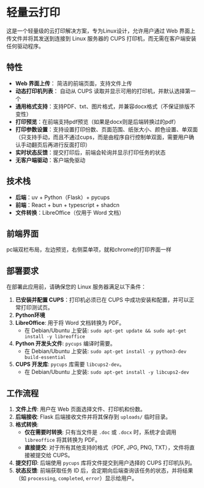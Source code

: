 # 轻量云打印

这是一个轻量级的云打印解决方案，专为Linux设计，允许用户通过 Web 界面上传文件并将其发送到连接到 Linux 服务器的 CUPS 打印机，而无需在客户端安装任何驱动程序。

## 特性

- **Web 界面上传**： 简洁的前端页面，支持文件上传
- **动态打印机列表**： 自动从 CUPS 读取并显示可用的打印机，并默认选择第一个
- **通用格式支持**：支持PDF、txt、图片格式，并兼容docx格式（不保证排版不变性）
- **打印预览**：在前端支持pdf预览（如果是docx则是后端转换过的pdf）
- **打印参数设置**：支持设置打印份数、页面范围、纸张大小、颜色设置、单双面（只支持手动，而且不通过cups，而是由程序自行控制单双面，需要用户确认手动翻页后再进行反面打印）
- **实时状态反馈**：提交打印后，前端会轮询并显示打印任务的状态
- **无客户端驱动**：客户端免驱动

## 技术栈

- **后端**：uv + Python（Flask）+ pycups
- **前端**：React + bun + typescript + shadcn
- **文件转换**：LibreOffice（仅用于 Word 文档）

## 前端界面

pc端双栏布局，左边预览，右侧菜单项，就和chrome的打印界面一样

## 部署要求

在部署此应用前，请确保您的 Linux 服务器满足以下条件：

1. **已安装并配置 CUPS**：打印机必须已在 CUPS 中成功安装和配置，并可以正常打印测试页。
2. **Python环境**
3. **LibreOffice**: 用于将 Word 文档转换为 PDF。
    - 在 Debian/Ubuntu 上安装: `sudo apt-get update && sudo apt-get install -y libreoffice`
4. **Python 开发头文件**: `pycups` 编译时需要。
    - 在 Debian/Ubuntu 上安装: `sudo apt-get install -y python3-dev build-essential`
5. **CUPS 开发库**: `pycups` 库需要 `libcups2-dev`。
    - 在 Debian/Ubuntu 上安装: `sudo apt-get install -y libcups2-dev`

## 工作流程

1.  **文件上传**: 用户在 Web 页面选择文件、打印机和份数。
2.  **后端接收**: Flask 后端接收文件并将其保存到 `uploads/` 临时目录。
3.  **格式转换**:
    - **仅在需要时转换**: 只有当文件是 `.doc` 或 `.docx` 时，系统才会调用 `libreoffice` 将其转换为 PDF。
    - **直接提交**: 对于所有其他支持的格式（PDF, JPG, PNG, TXT），文件将直接被提交给 CUPS。
4.  **提交打印**: 后端使用 `pycups` 库将文件提交到用户选择的 CUPS 打印机队列。
5.  **状态反馈**: 前端获取任务 ID 后，会定期向后端查询该任务的状态，并将结果（如 `processing`, `completed`, `error`）显示给用户。